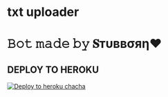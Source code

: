 # txt uploader

# 𝙱𝚘𝚝 𝚖𝚊𝚍𝚎 𝚋𝚢 𝐒тυввσяη❤️


## DEPLOY TO HEROKU


[![Deploy to heroku chacha](https://www.herokucdn.com/deploy/button.svg)](https://dashboard.heroku.com/new?template=https://github.com/sahildesai07/Classplus)
